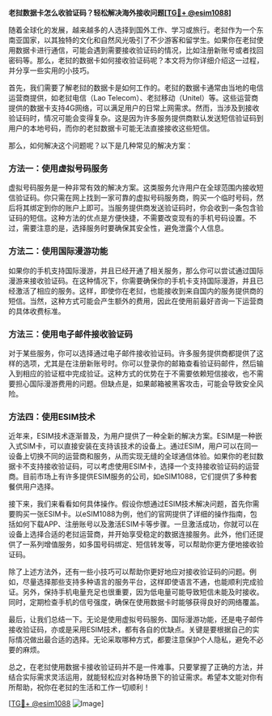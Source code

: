 **老挝数据卡怎么收验证码？轻松解决海外接收问题[[TG💪+ @esim1088](https://t.me/s/esim1088)]**

随着全球化的发展，越来越多的人选择到国外工作、学习或旅行。老挝作为一个东南亚国家，以其独特的文化和自然风光吸引了不少游客和留学生。如果你在老挝使用数据卡进行通信，可能会遇到需要接收验证码的情况，比如注册新账号或者找回密码等。那么，老挝的数据卡如何接收验证码呢？本文将为你详细介绍这一过程，并分享一些实用的小技巧。

首先，我们需要了解老挝的数据卡是如何工作的。老挝的数据卡通常由当地的电信运营商提供，如老挝电信（Lao Telecom）、老挝移动（Unitel）等。这些运营商提供的数据卡支持4G网络，可以满足用户的日常上网需求。然而，当涉及到接收验证码时，情况可能会变得复杂。这是因为许多服务提供商默认发送短信验证码到用户的本地号码，而你的老挝数据卡可能无法直接接收这些短信。

那么，如何解决这个问题呢？以下是几种常见的解决方案：

### 方法一：使用虚拟号码服务

虚拟号码服务是一种非常有效的解决方案。这类服务允许用户在全球范围内接收短信验证码。你只需在网上找到一家可靠的虚拟号码服务商，购买一个临时号码，然后将其绑定到你的账户上即可。当服务提供商发送验证码时，你会收到一条包含验证码的短信。这种方法的优点是方便快捷，不需要改变现有的手机号码设置。不过，需要注意的是，选择服务时要确保其安全性，避免泄露个人信息。

### 方法二：使用国际漫游功能

如果你的手机支持国际漫游，并且已经开通了相关服务，那么你可以尝试通过国际漫游来接收验证码。在这种情况下，你需要确保你的手机卡支持国际漫游，并且已经激活了相应的服务。这样，即使你在老挝，也能接收到来自国内的服务提供商的短信。当然，这种方式可能会产生额外的费用，因此在使用前最好咨询一下运营商的具体收费标准。

### 方法三：使用电子邮件接收验证码

对于某些服务，你可以选择通过电子邮件接收验证码。许多服务提供商都提供了这样的选项，尤其是在注册新账号时。你可以登录你的邮箱查看验证码邮件，然后输入到相应的验证框中完成验证。这种方式的优势在于不需要依赖短信接收，也不需要担心国际漫游费用的问题。但缺点是，如果邮箱被黑客攻击，可能会导致安全风险。

### 方法四：使用ESIM技术

近年来，ESIM技术逐渐普及，为用户提供了一种全新的解决方案。ESIM是一种嵌入式SIM卡，可以直接安装在支持该技术的设备上。通过ESIM，用户可以在同一设备上切换不同的运营商和服务，从而实现无缝的全球通信体验。如果你的老挝数据卡不支持接收验证码，可以考虑使用ESIM卡，选择一个支持接收验证码的运营商。目前市场上有许多提供ESIM服务的公司，如eSIM1088，它们提供了多种套餐供用户选择。

接下来，我们来看看如何具体操作。假设你想通过ESIM技术解决问题，首先你需要购买一张ESIM卡。以eSIM1088为例，他们的官网提供了详细的操作指南，包括如何下载APP、注册账号以及激活ESIM卡等步骤。一旦激活成功，你就可以在设备上选择合适的老挝运营商，并开始享受稳定的数据连接服务。此外，他们还提供了一系列增值服务，如多国号码绑定、短信转发等，可以帮助你更方便地接收验证码。

除了上述方法外，还有一些小技巧可以帮助你更好地应对接收验证码的问题。例如，尽量选择那些支持多种语言的服务平台，这样即使语言不通，也能顺利完成验证。另外，保持手机电量充足也很重要，因为低电量可能导致短信未能及时接收。同时，定期检查手机的信号强度，确保在使用数据卡时能够获得良好的网络覆盖。

最后，让我们总结一下。无论是使用虚拟号码服务、国际漫游功能，还是电子邮件接收验证码，亦或是采用ESIM技术，都有各自的优缺点。关键是要根据自己的实际情况做出最合适的选择。无论采取哪种方式，都要注意保护个人隐私，避免不必要的麻烦。

总之，在老挝使用数据卡接收验证码并不是一件难事。只要掌握了正确的方法，并结合实际需求灵活运用，就能轻松应对各种场景下的验证需求。希望本文能对你有所帮助，祝你在老挝的生活和工作一切顺利！

[[TG💪+ @esim1088](https://t.me/s/esim1088) ![Image](https://i.postimg.cc/4NQfJmqS/Snipaste-2025-05-13-00-14-12.png)]
